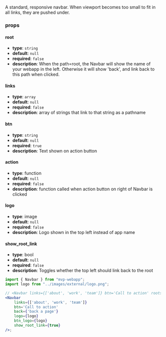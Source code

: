 A standard, responsive navbar. When viewport becomes too small to fit in all links, they are pushed under. 

### props
#### root
- **type**: `string`
- **default**: `null`
- **required**: `false`
- **description**: When the path=root, the Navbar will show the name of your webapp in the left. Otherwise it will show 'back', and link back to this path when clicked.

#### links
- **type**: `array`
- **default**: `null`
- **required**: `false`
- **description**: array of strings that link to that string as a pathname

#### btn
- **type**: `string` 
- **default**: `null`
- **required**: `true`
- **description**: Text shown on action button

#### action 
- **type**: function
- **default**: `null`
- **required**: `false`
- **description**: function called when action button on right of Navbar is clicked

#### logo 
- **type**: image
- **default**: `null`
- **required**: `false`
- **description**: Logo shown in the top left instead of app name

#### show_root_link
- **type**: bool
- **default**: `null`
- **required**: `false`
- **description**: Toggles whether the top left should link back to the root

<!-- 
#### back
- **type**: `bool`
- **default**: `null`
- **required**: `false`
- **description**: url to go back to when not on root page -->

```jsx
import { Navbar } from "mvp-webapp";
import logo from "../images/external/logo.png";

// <Navbar links={['about', 'work', 'team']} btn='Call to action' roots={[]}/>;
<Navbar 
    links={['about', 'work', 'team']} 
    btn='Call to action' 
    back={'back a page'} 
    logo={logo}
    btn_logo={logo}
    show_root_link={true}
/>;
```